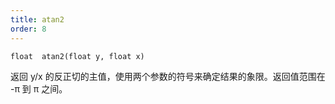 ```yaml
---
title: atan2
order: 8
---
```

`float  atan2(float y, float x)`

返回 y/x 的反正切的主值，使用两个参数的符号来确定结果的象限。返回值范围在 -π 到 π 之间。